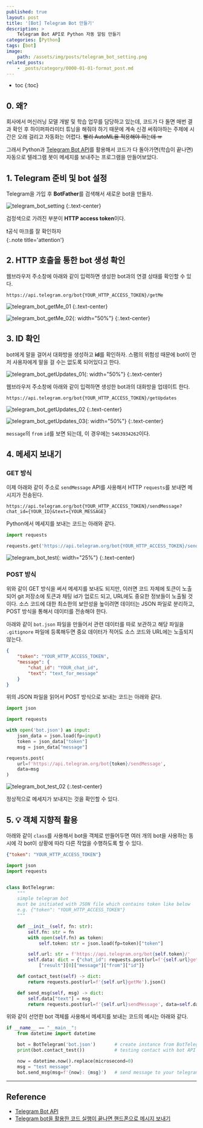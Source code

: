 ```yaml
---
published: true
layout: post
title: '[Bot] Telegram Bot 만들기'
description: >
    Telegram Bot API로 Python 자동 알림 만들기
categories: [Python]
tags: [bot]
image:
    path: /assets/img/posts/telegram_bot_setting.png
related_posts:
    - _posts/category/0000-01-01-format_post.md
---
```

* toc
{:toc}

## 0. 왜?

회사에서 머신러닝 모델 개발 및 학습 업무를 담당하고 있는데, 코드가 다 돌면 매번 결과 확인 후 하이퍼파라미터 튜닝을 해줘야 하기 때문에 계속 신경 써줘야하는 주제에 시간은 오래 걸리고 자동화는 어렵다. ~~빨리 AutoML을 적용해야 하는데 ㅠ~~  

그래서 Python과 [Telegram Bot API](https://core.telegram.org/bots/api)를 활용해서 코드가 다 돌아가면(학습이 끝나면) 자동으로 텔레그램 봇이 메세지를 보내주는 프로그램을 만들어보았다.  

## 1. Telegram 준비 및 bot 설정

Telegram을 가입 후 **BotFather**를 검색해서 새로운 bot을 만들자.  

![telegram_bot_setting](/assets/img/posts/telegram_bot_setting.png)
{:.text-center}

검정색으로 가려진 부분이 **HTTP access token**이다.  

❗공식 마크를 잘 확인하자  
{:.note title='attention'}

## 2. HTTP 호출을 통한 bot 생성 확인

웹브라우저 주소창에 아래와 같이 입력하면 생성한 bot과의 연결 상태를 확인할 수 있다.  

```
https://api.telegram.org/bot{YOUR_HTTP_ACCESS_TOKEN}/getMe
```

![telegram_bot_getMe_01](/assets/img/posts/telegram_bot_getMe_01.png)
{:.text-center}

![telegram_bot_getMe_02](/assets/img/posts/telegram_bot_getMe_02.png){: width="50%"}
{:.text-center}

## 3. ID 확인

bot에게 말을 걸어서 대화방을 생성하고 **id**를 확인하자. 스팸의 위험성 때문에 bot이 먼저 사용자에게 말을 걸 수는 없도록 되어있다고 한다.  

![telegram_bot_getUpdates_01](/assets/img/posts/telegram_bot_getUpdates_01.png){: width="50%"}
{:.text-center}

웹브라우저 주소창에 아래와 같이 입력하면 생성한 bot과의 대화방을 업데이트 한다.  

```
https://api.telegram.org/bot{YOUR_HTTP_ACCESS_TOKEN}/getUpdates
```

![telegram_bot_getUpdates_02](/assets/img/posts/telegram_bot_getUpdates_02.png)
{:.text-center}

![telegram_bot_getUpdates_03](/assets/img/posts/telegram_bot_getUpdates_03.png){: width="50%"}
{:.text-center}

`message`의 `from` `id`를 보면 되는데, 이 경우에는 `5463934262`이다.  

## 4. 메세지 보내기

### GET 방식

이제 아래와 같이 주소로 `sendMessage` API를 사용해서 HTTP `requests`를 보내면 메시지가 전송된다.  

```
https://api.telegram.org/bot{YOUR_HTTP_ACCESS_TOKEN}/sendMessage?chat_id={YOUR_ID}&text={YOUR_MESSAGE}
```

Python에서 메세지를 보내는 코드는 아래와 같다.  

```python
import requests

requests.get('https://api.telegram.org/bot{YOUR_HTTP_ACCESS_TOKEN}/sendMessage?chat_id=5463934262&text=Code Finished')
```

![telegram_bot_test](/assets/img/posts/telegram_bot_test.png){: width="25%"}
{:.text-center}

### POST 방식

위와 같이 GET 방식을 써서 메세지를 보내도 되지만, 이러면 코드 자체에 토큰이 노출되어 git 저장소에 토큰과 채팅 id가 업로드 되고, URL에도 중요한 정보들이 노출될 것이다. 소스 코드에 대한 최소한의 보안성을 높이려면 데이터는 JSON 파일로 분리하고, POST 방식을 통해서 데이터를 전송해야 한다.  

아래와 같이 `bot.json` 파일을 만들어서 관련 데이터를 따로 보관하고 해당 파일을 `.gitignore` 파일에 등록해두면 중요 데이터가 적어도 소스 코드와 URL에는 노출되지 않는다.  

```json
{
    "token": "YOUR_HTTP_ACCESS_TOKEN",
    "message": {
        "chat_id": "YOUR_chat_id",
        "text": "text_for_message"
    }
}
```

위의 JSON 파일을 읽어서 POST 방식으로 보내는 코드는 아래와 같다.  

```python
import json

import requests

with open('bot.json') as input:
    json_data = json.load(fp=input)
    token = json_data["token"]
    msg = json_data["message"]

requests.post(
    url=f'https://api.telegram.org/bot{token}/sendMessage',
    data=msg
)
```

![telegram_bot_test_02](/assets/img/posts/telegram_bot_test_02.png)
{:.test-center}

정상적으로 메세지가 보내지는 것을 확인할 수 있다.  

## 5. 💡 객체 지향적 활용

아래와 같이 `class`를 사용해서 bot을 객체로 만들어두면 여러 개의 bot을 사용하는 동시에 각 bot이 상황에 따라 다른 작업을 수행하도록 할 수 있다.  

```json
{"token": "YOUR_HTTP_ACCESS_TOKEN"}
```
```python
import json
import requests


class BotTelegram:
    """
    simple telegram bot
    must be initiated with JSON file which contains token like below
    e.g. {"token": "YOUR_HTTP_ACCESS_TOKEN"}
    """

    def __init__(self, fn: str):
        self.fn: str = fn
        with open(self.fn) as token:
            self.token: str = json.load(fp=token)["token"]

        self.url: str = f'https://api.telegram.org/bot{self.token}/'
        self.data: dict = {"chat_id": requests.post(url=f'{self.url}getUpdates').json()\
            ["result"][0]["message"]["from"]["id"]}

    def contact_test(self) -> dict:
        return requests.post(url=f'{self.url}getMe').json()

    def send_msg(self, msg) -> dict:
        self.data["text"] = msg
        return requests.post(url=f'{self.url}sendMessage', data=self.data).json()
```

위와 같이 선언한 bot 객체를 사용해서 메세지를 보내는 코드의 예시는 아래와 같다.  

```python
if __name__ == "__main__":
    from datetime import datetime

    bot = BotTelegram('bot.json')       # create instance from BotTelegram class
    print(bot.contact_test())           # testing contact with bot API

    now = datetime.now().replace(microsecond=0)
    msg = "test message"
    bot.send_msg(msg=f'{now}: {msg}')   # send message to your telegram chat bot
```

---
## Reference
- [Telegram Bot API](https://core.telegram.org/bots/api)
- [Telegram bot을 활용한 코드 실행이 끝나면 핸드폰으로 메시지 보내기](https://blog.knowblesse.com/43?category=733209)